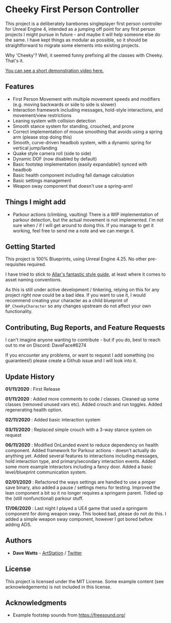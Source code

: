 # Cheeky First Person Controller

This project is a deliberately barebones singleplayer first person controller for Unreal Engine 4, intended as a jumping off point for any first person projects I might pursue in future - and maybe it will help someone else do the same. I have kept things as modular as possible, so it should be straightforward to migrate some elements into existing projects.

Why 'Cheeky'? Well, it seemed funny prefixing all the classes with Cheeky. That's it.

[You can see a short demonstration video here.](https://www.youtube.com/watch?v=oIJvjmunHZY&feature=youtu.be)

## Features
- First Person Movement with multiple movement speeds and modifiers (e.g. moving backwards or side to side is slower)
- Interaction framework including messages, hold-style interactions, and movement/view restrictions
- Leaning system with collision detection
- Smooth stance system for standing, crouched, and prone
- Correct implementation of mouse smoothing that avoids using a spring arm (please stop doing this)
- Smooth, curve-driven headbob system, with a dynamic spring for vertical jump/landing
- Quake style camera roll (side to side)
- Dynamic DOF (now disabled by default)
- Basic footstep implementation (easily expandable!) synced with headbob
- Basic health component including fall damage calculation
- Basic settings management
- Weapon sway component that doesn't use a spring-arm!

## Things I might add
- Parkour actions (climbing, vaulting) There is a WIP implementation of parkour detection, but the actual movement is not implemented. I'm not sure when / if I will get around to doing this. If you manage to get it working, feel free to send me a note and we can merge it.

## Getting Started
This project is 100% Blueprints, using Unreal Engine 4.25. No other pre-requisites required.

I have tried to stick to [Allar's fantastic style guide](https://github.com/Allar/ue4-style-guide), at least where it comes to asset naming conventions.

As this is still under active development / tinkering, relying on this for any project *right now* could be a bad idea. If you want to use it, I would recommend creating your character as a child blueprint of `BP_CheekyCharacter` so any changes upstream do not affect your own functionality.

## Contributing, Bug Reports, and Feature Requests
I can't imagine anyone wanting to contribute - but if you do, best to reach out to me on Discord: DaveFace#6274

If you encounter any problems, or want to request I add something (no guarantees!) please create a Github issue and I will look into it.

## Update History
**01/11/2020** : First Release

**01/11/2020** : Added more comments to code / classes. Cleaned up some classes (removed unused vars etc). Added crouch and run toggles. Added regenerating health option.

**02/11/2020** : Added basic interaction system

**03/11/2020** : Replaced simple crouch with a 3-way stance system on request

**06/11/2020** : Modified OnLanded event to reduce dependency on health component. Added framework for Parkour actions - doesn't actually do anything yet. Added several features to interactions including messages, hold interaction type, and primary/secondary interaction events. Added some more example interactors including a fancy door. Added a basic level/blueprint communication system.

**02/01/2020** : Refactored the ways settings are handled to use a proper save binary, also added a pause / settings menu for testing. Improved the lean component a bit so it no longer requires a springarm parent. Tidied up the (still nonfunctional) parkour stuff.

**17/06/2020** : Last night I played a UE4 game that used a springarm component for doing weapon sway. This looked bad, please do not do this. I added a simple weapon sway component, however I got bored before adding ADS. 

## Authors

* **Dave Watts** - [ArtStation](https://www.artstation.com/daveface) / [Twitter](https://twitter.com/therealdaveface)

## License

This project is licensed under the MIT License. Some example content (see acknowledgements) is not included in this license.

## Acknowledgments

- Example footstep sounds from https://freesound.org/
